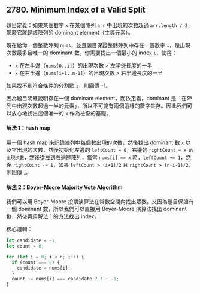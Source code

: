 ## 2780. Minimum Index of a Valid Split

題目定義：如果某個數字 `x` 在某個陣列 `arr` 中出現的次數超過 `arr.length / 2`，那麼它就是該陣列的 dominant element（主導元素）。

現在給你一個整數陣列 `nums`，並且題目保證整體陣列中存在一個數字 `x`，是出現次數最多且唯一的 dominant 數。你需要找出一個最小的 index `i`，使得：

- `x` 在左半邊（`nums[0..i]`）的出現次數 > 左半邊長度的一半
- `x` 在右半邊（`nums[i+1..n-1]`）的出現次數 > 右半邊長度的一半

如果找不到符合條件的分割點 `i`，則回傳 -1。

因為題目明確說明存在一個 dominant element，而依定義，dominant 是「在陣列中出現次數超過一半的元素」，所以不可能有兩個這樣的數字共存。因此我們可以放心地找出這個唯一的 `x` 作為檢查的基礎。

#### 解法 1：hash map

用一個 hash map 來記錄陣列中每個數出現的次數，然後找出 dominant 數 `x` 以及它出現的次數，然後初始化左邊的 `leftCount = 0`，右邊的 `rightCount = x 的出現次數`，然後從左到右遍歷陣列，每當 `nums[i] == x` 時，`leftCount += 1`，然後 `rightCount -= 1`，如果 `leftCount > (i+1)/2` 且 `rightCount > (n-i-1)/2`，則回傳 `i`。

#### 解法 2：Boyer-Moore Majority Vote Algorithm

我們可以用 Boyer-Moore 投票演算法在常數空間內找出眾數，又因為題目保證有一個 dominant 數，所以我們可以直接用 Boyer-Moore 演算法找出 dominant 數，然後再用解法 1 的方法找出 index。

核心邏輯：

```ts
let candidate = -1;
let count = 0;

for (let i = 0; i < n; i++) {
  if (count === 0) {
    candidate = nums[i];
  }
  count += nums[i] === candidate ? 1 : -1;
}
```
